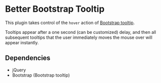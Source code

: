 Better Bootstrap Tooltip
========================

This plugin takes control of the `hover` action of [Bootstrap tooltip](http://getbootstrap.com/2.3.2/javascript.html#tooltips).

Tooltips appear after a one second (can be customized) delay, and then all subsequent tooltips that the user immediately moves the mouse over will appear instantly.

Dependencies
-----------------------------
* jQuery
* Bootstrap (Bootstrap tooltip)
